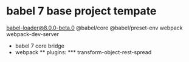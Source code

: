# babel 7 base project tempate

babel-loader@8.0.0-beta.0 @babel/core @babel/preset-env webpack webpack-dev-server

* babel 7 core bridge
* webpack
** plugins:
*** transform-object-rest-spread
